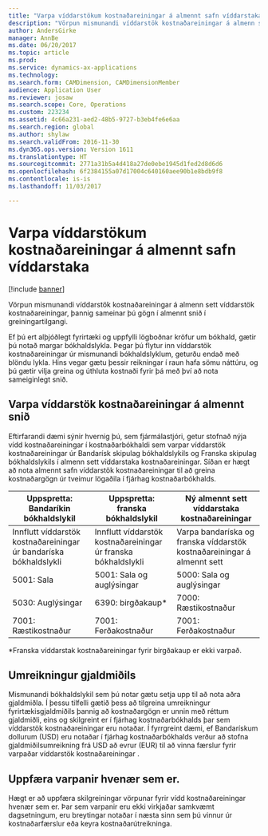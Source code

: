 ```yaml
---
title: "Varpa víddarstökum kostnaðareiningar á almennt safn víddarstaka"
description: "Vörpun mismunandi víddarstök kostnaðareiningar á almenn sett víddarstök kostnaðareiningar, þannig sameinar þú gögn í almennt snið í greiningartilgangi."
author: AndersGirke
manager: AnnBe
ms.date: 06/20/2017
ms.topic: article
ms.prod: 
ms.service: dynamics-ax-applications
ms.technology: 
ms.search.form: CAMDimension, CAMDimensionMember
audience: Application User
ms.reviewer: josaw
ms.search.scope: Core, Operations
ms.custom: 223234
ms.assetid: 4c66a231-aed2-48b5-9727-b3eb4fe6e6aa
ms.search.region: global
ms.author: shylaw
ms.search.validFrom: 2016-11-30
ms.dyn365.ops.version: Version 1611
ms.translationtype: HT
ms.sourcegitcommit: 2771a31b5a4d418a27de0ebe1945d1fed2d8d6d6
ms.openlocfilehash: 6f2384155a07d17004c640160aee90b1e8bdb9f8
ms.contentlocale: is-is
ms.lasthandoff: 11/03/2017

---
```


# <a name="map-cost-element-dimension-members-to-a-common-set-of-dimension-members"></a>Varpa víddarstökum kostnaðareiningar á almennt safn víddarstaka

[!include [banner](../includes/banner.md)]

Vörpun mismunandi víddarstök kostnaðareiningar á almenn sett víddarstök kostnaðareiningar, þannig sameinar þú gögn í almennt snið í greiningartilgangi.

Ef þú ert alþjóðlegt fyrirtæki og uppfylli lögboðnar kröfur um bókhald, gætir þú notað margar bókhaldslykla. Þegar þú flytur inn víddarstök kostnaðareiningar úr mismunandi bókhaldslyklum, geturðu endað með blöndu lykla. Hins vegar gætu þessir reikningar í raun hafa sömu náttúru, og þú gætir vilja greina og úthluta kostnaði fyrir þá með því að nota sameiginlegt snið.

## <a name="map-cost-element-dimension-members-to-a-common-format"></a>Varpa víddarstök kostnaðareiningar á almennt snið
Eftirfarandi dæmi sýnir hvernig þú, sem fjármálastjóri, getur stofnað nýja vídd kostnaðareiningar í kostnaðarbókhaldi sem varpar víddarstök kostnaðareiningar úr Bandarísk skipulag bókhaldslykils og Franska skipulag bókhaldslykils í almenn sett víddarstaka kostnaðareiningar. Síðan er hægt að nota almennt safn víddarstök kostnaðareiningar til að greina kostnaðargögn úr tveimur lögaðila í fjárhag kostnaðarbókhalds.

| Uppspretta: Bandaríkin bókhaldslykil                                          | Uppspretta: franska bókhaldslykil                                          | Ný almennt sett víddarstaka kostnaðareiningar                        |
|-----------------------------------------------------------------------|---------------------------------------------------------------------------|-------------------------------------------------------------------------|
| Innflutt víddarstök kostnaðareiningar úr bandaríska bókhaldslykli | Innflutt víddarstök kostnaðareiningar úr franska bókhaldslykli | Varpa bandaríska og franska víddarstök kostnaðareiningar á almennt sett |
| 5001: Sala                                                           | 5001: Sala og auglýsingar                                               | 5000: Sala og auglýsingar                                             |
| 5030: Auglýsingar                                                     | 6390: birgðakaup\*                                                    | 7000: Ræstikostnaður                                                 |
| 7001: Ræstikostnaður                                               | 7001: Ferðakostnaður                                                      | 7001: Ferðakostnaður                                                   |

\*Franska víddarstak kostnaðareiningar fyrir birgðakaup er ekki varpað.

## <a name="currency-conversion"></a>Umreikningur gjaldmiðils
Mismunandi bókhaldslykil sem þú notar gætu setja upp til að nota aðra gjaldmiðla. Í þessu tilfelli gætið þess að tilgreina umreikningur fyrirtækisgjaldmiðils þannig að kostnaðargögn er unnin með réttum gjaldmiðli, eins og skilgreint er í fjárhag kostnaðarbókhalds þar sem víddarstök kostnaðareiningar eru notaðar. Í fyrrgreint dæmi, ef Bandarískum dollurum (USD) eru notaðar í fjárhag kostnaðarbókhalds verður að stofna gjaldmiðilsumreikning frá USD að evrur (EUR) til að vinna færslur fyrir varpaðar víddarstök kostnaðareiningar .

## <a name="update-mappings-at-any-time"></a>Uppfæra varpanir hvenær sem er.
Hægt er að uppfæra skilgreiningar vörpunar fyrir vídd kostnaðareiningar hvenær sem er. Þar sem varpanir eru ekki virkjaðar samkvæmt dagsetningum, eru breytingar notaðar í næsta sinn sem þú vinnur úr kostnaðarfærslur eða keyra kostnaðarútreikninga.




